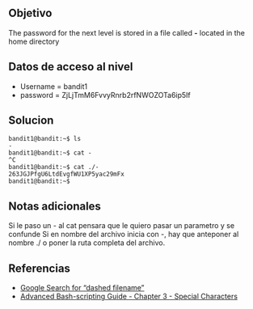 ## Objetivo
The password for the next level is stored in a file called **-** located in the home directory
## Datos de acceso al nivel
* Username = bandit1
* password = ZjLjTmM6FvvyRnrb2rfNWOZOTa6ip5If
## Solucion
````text
bandit1@bandit:~$ ls
-
bandit1@bandit:~$ cat -
^C
bandit1@bandit:~$ cat ./-
263JGJPfgU6LtdEvgfWU1XP5yac29mFx
bandit1@bandit:~$
````
## Notas adicionales
Si le paso un - al cat pensara que le quiero pasar un parametro y se confunde
Si en nombre del archivo inicia con -, hay que anteponer al nombre ./ o poner la ruta completa del archivo.
## Referencias
- [Google Search for “dashed filename”](https://www.google.com/search?q=dashed+filename)
- [Advanced Bash-scripting Guide - Chapter 3 - Special Characters](https://linux.die.net/abs-guide/special-chars.html)